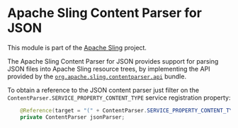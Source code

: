 Apache Sling Content Parser for JSON
====
This module is part of the [Apache Sling](https://sling.apache.org) project.

The Apache Sling Content Parser for JSON provides support for parsing JSON files into Apache Sling resource trees, by implementing the 
API provided by the [`org.apache.sling.contentparser.api`](https://github.com/apache/sling-whiteboard/tree/master/contentparser/org-apache-sling-contentparser-api) bundle.

To obtain a reference to the JSON content parser just filter on the `ContentParser.SERVICE_PROPERTY_CONTENT_TYPE` service registration 
property:

```java
    @Reference(target = "(" + ContentParser.SERVICE_PROPERTY_CONTENT_TYPE + "=json)")
    private ContentParser jsonParser;
``` 

